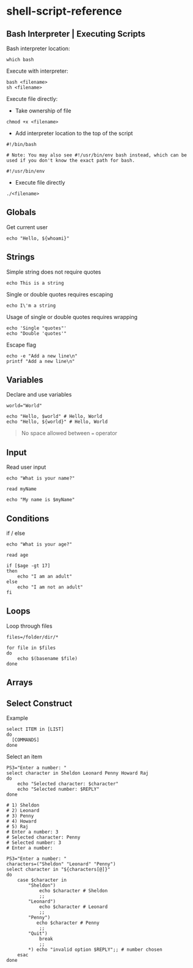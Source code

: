 # shell-script-reference

## Bash Interpreter | Executing Scripts

Bash interpreter location:

```
which bash
```

Execute with interpreter:

```shell script
bash <filename>
sh <filename>
```

Execute file directly:

- Take ownership of file

```
chmod +x <filename>
```

- Add interpreter location to the top of the script

```shell script
#!/bin/bash

# Note: You may also see #!/usr/bin/env bash instead, which can be used if you don't know the exact path for bash.

#!/usr/bin/env
```

- Execute file directly

```shell script
./<filename>
```

## Globals

Get current user

```shell script
echo "Hello, ${whoami}"
```

## Strings

Simple string does not require quotes

```shell script
echo This is a string
```

Single or double quotes requires escaping

```shell script
echo I\'m a string
```

Usage of single or double quotes requires wrapping

```shell script
echo 'Single "quotes"'
echo "Double 'quotes'"
```

Escape flag

```shell script
echo -e "Add a new line\n"
printf "Add a new line\n"
```

## Variables

Declare and use variables

```shell script
world="World"

echo "Hello, $world" # Hello, World
echo "Hello, ${world}" # Hello, World
```

> No space allowed between `=` operator

## Input

Read user input

```shell script
echo "What is your name?"

read myName

echo "My name is $myName"
```

## Conditions

if / else

```shell script
echo "What is your age?"

read age

if [$age -gt 17]
then
    echo "I am an adult"
else
    echo "I am not an adult"
fi
```

## Loops

Loop through files

```shell script
files=/folder/dir/*

for file in $files
do
    echo $(basename $file)
done
```

## Arrays

## Select Construct

Example

```shell script
select ITEM in [LIST]
do
  [COMMANDS]
done
```

Select an item

```shell script
PS3="Enter a number: "
select character in Sheldon Leonard Penny Howard Raj
do
    echo "Selected character: $character"
    echo "Selected number: $REPLY"
done

# 1) Sheldon
# 2) Leonard
# 3) Penny
# 4) Howard
# 5) Raj
# Enter a number: 3
# Selected character: Penny
# Selected number: 3
# Enter a number:

PS3="Enter a number: "
characters=("Sheldon" "Leonard" "Penny")
select character in "${characters[@]}"
do
    case $character in
        "Sheldon")
            echo $character # Sheldon
            ;;
        "Leonard")
            echo $character # Leonard
            ;;
        "Penny")
           echo $character # Penny
            ;;
        "Quit")
            break
            ;;
        *) echo "invalid option $REPLY";; # number chosen
    esac
done
```
